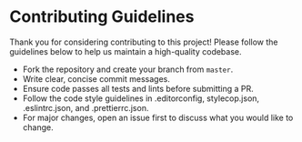# Contributing Guidelines

Thank you for considering contributing to this project! Please follow the guidelines below to help us maintain a high-quality codebase.

- Fork the repository and create your branch from `master`.
- Write clear, concise commit messages.
- Ensure code passes all tests and lints before submitting a PR.
- Follow the code style guidelines in .editorconfig, stylecop.json, .eslintrc.json, and .prettierrc.json.
- For major changes, open an issue first to discuss what you would like to change. 